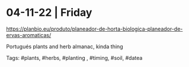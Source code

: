 # 04-11-22 | Friday







https://planbio.eu/produto/planeador-de-horta-biologica-planeador-de-ervas-aromaticas/

Portugués plants and herb almanac, kinda thing 

Tags:
 #plants, #herbs, #planting , #timing, #soil, #datea
 
